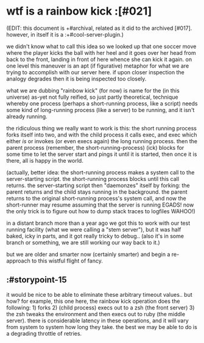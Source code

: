 # wtf is a rainbow kick :[#021]

(EDIT: this document is +#archival, related as it did to the archived
 [#017]. however, in itself it is a :+#cool-server-plugin.)


we didn't know what to call this idea so we looked up that one soccer move
where the player kicks the ball with her heel and it goes over her head from
back to the front, landing in front of here whence she can kick it again.
on one level this maneuver is an apt (if figurative) metaphor for what we are
trying to accomplish with our server here. if upon closer inspection the
analogy degrades then it is being inspected too closely.

what we are dubbing "rainbow kick" (for now) is name for the (in this universe)
as-yet not fully reified, so just partly theoretical, technique whereby one
process (perhaps a short-running process, like a script) needs some kind of
long-running process (like a server) to be running, and it isn't already
running.

the ridiculous thing we really want to work is this: the short running process
forks itself into two, and with the child process it calls exec, and exec
which either *is* or invokes (or even execs again) the long running process.
then the parent process (remember, the short-running-process) (ick) blocks
for some time to let the server start and pings it until it is started, then
once it is there, all is happy in the world.

(actually, better idea: the short-running process makes a system call to
the server-starting script. the short-running process blocks until this call
returns. the server-starting script then "daemonzes" itself by
forking: the parent returns and the child stays running in the background.
the parent returns to the original short-running process's system call,
and now the short-runner may resume assuming that the server is running EGADS!
now the only trick is to figure out how to dump stack traces to logfiles
WAHOO!)

in a distant branch more than a year ago we got this to work with our
test running facility (what we were calling a "stem server"), but it was
half baked, icky in parts, and it got really tricky to debug.. (also it's
in some branch or something, we are still working our way back to it.)

but we are older and smarter now (certainly smarter) and begin a re-approach
to this wistful flight of fancy.


## :#storypoint-15

it would be nice to be able to eliminate these arbitrary timeout values..
but how? for example, this one here, the rainbow kick operation does the
following: 1) forks 2) (child process) execs out to a zsh (the front server)
3) the zsh tweaks the environment and then execs out to ruby (the middle
server). there is considerable latency in these operations, and it will vary
from system to system how long they take. the best we may be able to do is a
degrading throttle of retries.

